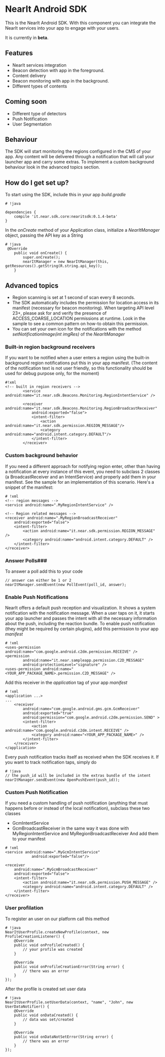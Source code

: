 # NearIt Android SDK #

This is the NearIt Android SDK. With this component you can integrate the NearIt services into your app to engage with your users.

It is currently in **beta**.

## Features ##

* NearIt services integration
* Beacon detection with app in the foreground.
* Content delivery
* Beacon monitoring with app in the background.
* Different types of contents

## Coming soon ##

* Different type of detectors
* Push Notification
* User Segmentation

## Behaviour ##

The SDK will start monitoring the regions configured in the CMS of your app. Any content will be delivered through a notification that will call your launcher app and carry some extras.
To implement a custom background behaviour look in the advanced topics section.

## How do I get set up? ##

To start using the SDK, include this in your app *build.gradle*

```
# !java

dependencies {
    compile 'it.near.sdk.core:nearitsdk:0.1.4-beta'
}
```

In the *onCreate* method of your Application class, initialize a *NearItManager* object, passing the API key as a String


```
# !java
 @Override
    public void onCreate() {
        super.onCreate();
        nearItManager = new NearItManager(this, getResources().getString(R.string.api_key));
    }

```

## Advanced topics ##

* Region scanning is set at 1 second of scan every 8 seconds.
* The SDK automatically includes the permission for location access in its manifest (necessary for beacon monitoring). When targeting API level 23+, please ask for and verify the presence of ACCESS_COARSE_LOCATION permissions at runtime. Look in the sample to see a common pattern on how-to obtain this permission.
* You can set your own icon for the notifications with the method *setNotificationImage(int imgRes)* of the *NearItManager*

### Built-in region background receivers ###

If you want to be notified when a user enters a region using the built-in background region notifications put this in your app manifest.
(The content of the notification text is not user friendly, so this functionality should be used for debug purpose only, for the moment)
```
#!xml
<!-- built in region receivers -->
        <service android:name="it.near.sdk.Beacons.Monitoring.RegionIntentService" />

        <receiver android:name="it.near.sdk.Beacons.Monitoring.RegionBroadcastReceiver"
            android:exported="false">
            <intent-filter>
                <action android:name="it.near.sdk.permission.REGION_MESSAGE"/>
                <category android:name="android.intent.category.DEFAULT"/>
            </intent-filter>
        </receiver>
```

### Custom background behavior ###

If you need a different approach for notifying region enter, other than having a notification at every instance of this event, you need to subclass 2 classes (a BroadcastReceiver and an IntentService) and properly add them in your manifest. See the sample for an implementation of this scenario. Here's a snippet of the manifest:

```
# !xml
<!-- region messages -->
<service android:name=".MyRegionIntentService" />

<!-- Region related messages -->
<receiver android:name=".MyRegionBroadcastReceiver"
    android:exported="false">
    <intent-filter>
        <action android:name="it.near.sdk.permission.REGION_MESSAGE" />
        <category android:name="android.intent.category.DEFAULT" />
    </intent-filter>
</receiver>
```

### Answer Polls###

To answer a poll add this to your code
```
// answer can either be 1 or 2
nearItManager.sendEvent(new PollEvent(poll_id, answer);
```

### Enable Push Notifications ###

NearIt offers a default push reception and visualization. It shows a system notification with the notification message.
When a user taps on it, it starts your app launcher and passes the intent with all the necessary information about the push, including the reaction bundle.
To enable push notification (they might be required by certain plugins), add this permission to your app *manifest*

```
# !xml
<uses-permission android:name="com.google.android.c2dm.permission.RECEIVE" />
<permission
        android:name="it.near.sampleapp.permission.C2D_MESSAGE"
        android:protectionLevel="signature" />
<uses-permission android:name="<YOUR_APP_PACKAGE_NAME>.permission.C2D_MESSAGE" />
```

Add this receiver in the *application* tag of your app *manifest*

```
# !xml
<application ...>
...
    <receiver
        android:name="com.google.android.gms.gcm.GcmReceiver"
        android:exported="true"
        android:permission="com.google.android.c2dm.permission.SEND" >
        <intent-filter>
            <action android:name="com.google.android.c2dm.intent.RECEIVE" />
            <category android:name="<YOUR_APP_PACKAGE_NAME>" />
        </intent-filter>
    </receiver>
</application>
```

Every push notification tracks itself as received when the SDK receives it.
If you want to track notification taps, simply do

```
# !java
// the push_id will be included in the extras bundle of the intent
nearItManager.sendEvent(new OpenPushEvent(push_id));
```

### Custom Push Notification ###

If you need a custom handling of push notification (anything that must happens before or instead of the local notification), subclass these two classes
* GcmIntentService
* GcmBroadcastReceiver
in the same way it was done with MyRegionIntentService and MyRegionBroadcastReceiver
And add them to your manifest
```
# !xml
<service android:name=".MyGcmIntentService"
            android:exported="false"/>

<receiver
    android:name=".MyGcmBroadcastReceiver"
    android:exported="false">
    <intent-filter>
        <action android:name="it.near.sdk.permission.PUSH_MESSAGE" />
        <category android:name="android.intent.category.DEFAULT" />
    </intent-filter>
</receiver>
```

### User profilation ###

To register an user on our platform call this method
```
# !java
NearItUserProfile.createNewProfile(context, new ProfileCreationListener() {
    @Override
    public void onProfileCreated() {
        // your profile was created
    }
                                            
    @Override
    public void onProfileCreationError(String error) {
        // there was an error
    }
});
```

After the profile is created set user data
```
# !java
NearItUserProfile.setUserData(context, "name", "John", new UserDataNotifier() {
    @Override
    public void onDataCreated() {
        // data was set/created                                                
    }
                                                       
    @Override
    public void onDataNotSetError(String error) {
        // there was an error                        
    }
});
```